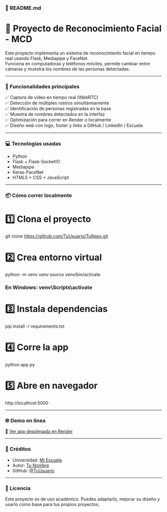 
### 📄 README.md

# 🎥 Proyecto de Reconocimiento Facial - MCD

Este proyecto implementa un sistema de reconocimiento facial en tiempo real usando Flask, Mediapipe y FaceNet.  
Funciona en computadoras y teléfonos móviles, permite cambiar entre cámaras y muestra los nombres de las personas detectadas.

---

### 🚀 Funcionalidades principales

✅ Captura de video en tiempo real (WebRTC)  
✅ Detección de múltiples rostros simultáneamente  
✅ Identificación de personas registradas en la base  
✅ Muestra de nombres detectados en la interfaz  
✅ Optimización para correr en Render o localmente  
✅ Diseño web con logo, footer y links a GitHub / LinkedIn / Escuela

---

### 💻 Tecnologías usadas

- Python
- Flask + Flask-SocketIO
- Mediapipe
- Keras-FaceNet
- HTML5 + CSS + JavaScript

---

### 📦 Cómo correr localmente

# 1️⃣ Clona el proyecto
git clone https://github.com/TuUsuario/TuRepo.git

# 2️⃣ Crea entorno virtual
python -m venv venv
source venv/bin/activate  

### En Windows: venv\Scripts\activate

# 3️⃣ Instala dependencias
pip install -r requirements.txt

# 4️⃣ Corre la app
python app.py

# 5️⃣ Abre en navegador
http://localhost:5000


---

### 🌐 Demo en línea

🚀 [Ver app desplegada en Render](https://tusitio.render.com)

---

### 🙌 Créditos

* Universidad: [Mi Escuela](https://mcd.unison.mx/)
* Autor: [Tu Nombre](https://www.linkedin.com/in/angelbarrazareal/)
* GitHub: [@TuUsuario](https://github.com/AngelBReal)

---

### 📃 Licencia

Este proyecto es de uso académico. Puedes adaptarlo, mejorar su diseño y usarlo como base para tus propios proyectos.






